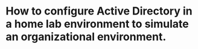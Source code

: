 # How to configure Active Directory in a home lab environment to simulate an organizational environment.
